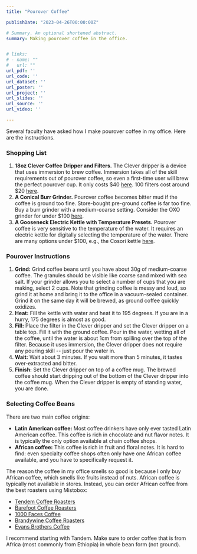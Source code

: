 ```yaml
---
title: "Pourover Coffee"

publishDate: "2023-04-26T00:00:00Z"

# Summary. An optional shortened abstract.
summary: Making pourover coffee in the office.


# links:
# - name: ""
#   url: ""
url_pdf: ''
url_code: ''
url_dataset: ''
url_poster: ''
url_project: ''
url_slides: ''
url_source: ''
url_video: ''

---
```


Several faculty have asked how I make pourover coffee in my office. Here are the instructions.

### Shopping List

1. **18oz Clever Coffee Dripper and Filters.** The Clever dripper is a device that uses immersion to brew coffee. Immersion takes all of the skill requirements out of pourover coffee, so even a first-time user will brew the perfect pourover cup. It only costs $40 [here](https://www.amazon.com/dp/B081GQQ7NH/). 100 filters cost around $20 [here](https://www.amazon.com/Coffee-Filters-Designed-Clever-Dripper/dp/B07RV48L1W/). 
2. **A Conical Burr Grinder.** Pourover coffee becomes bitter mud if the coffee is ground too fine. Store-bought pre-ground coffee is far too fine. Buy a burr grinder with a medium-coarse setting. Consider the OXO grinder for under $100 [here](https://www.amazon.com/OXO-BREW-Conical-Coffee-Grinder/dp/B07CSKGLMM/).
3. **A Gooseneck Electric Kettle with Temperature Presets.** Pourover coffee is very sensitive to the temperature of the water. It requires an electric kettle for digitally selecting the temperature of the water. There are many options under $100, e.g., the Cosori kettle [here](https://www.amazon.com/COSORI-Electric-Gooseneck-Variable-Stainless/dp/B07T1CH2HH/).


### Pourover Instructions

1. **Grind:** Grind coffee beans until you have about 30g of medium-coarse coffee. The granules should be visible like coarse sand mixed with sea salt. If your grinder allows you to select a number of cups that you are making, select 2 cups. Note that grinding coffee is messy and loud, so grind it at home and bring it to the office in a vacuum-sealed container. Grind it on the same day it will be brewed, as ground coffee quickly oxidizes.
2. **Heat:** Fill the kettle with water and heat it to 195 degrees. If you are in a hurry, 175 degrees is almost as good. 
3. **Fill:** Place the filter in the Clever dripper and set the Clever dripper on a table top. Fill it with the ground coffee. Pour in the water, wetting all of the coffee, until the water is about 1cm from spilling over the top of the filter. Because it uses immersion, the Clever dripper does not require any pouring skill -- just pour the water in.
4. **Wait:** Wait about 3 minutes. If you wait more than 5 minutes, it tastes over-extracted and bitter.
5. **Finish:** Set the Clever dripper on top of a coffee mug. The brewed coffee should start dripping out of the bottom of the Clever dripper into the coffee mug. When the Clever dripper is empty of standing water, you are done.




### Selecting Coffee Beans

There are two main coffee origins:

- **Latin American coffee:** Most coffee drinkers have only ever tasted Latin American coffee. This coffee is rich in chocolate and nut flavor notes. It is typically the only option available at chain coffee shops. 
- **African coffee:** This coffee is rich in fruit and floral notes. It is hard to find: even specialty coffee shops often only have one African coffee available, and you have to specifically request it.

The reason the coffee in my office smells so good is because I only buy African coffee, which smells like fruits instead of nuts. African coffee is typically not available in stores. Instead, you can order African coffee from the best roasters using Mistobox:

- [Tendem Coffee Roasters](https://www.mistobox.com/roaster-name/tandem-coffee-roasters)
- [Barefoot Coffee Roasters](https://www.mistobox.com/roaster-name/barefoot-coffee-roasters)
- [1000 Faces Coffee](https://www.mistobox.com/roaster-name/1000-faces)
- [Brandywine Coffee Roasters](https://www.mistobox.com/roaster-name/brandywine-coffee-roasters)
- [Evans Brothers Coffee](https://www.mistobox.com/roaster-name/evans-brothers-coffee-roasters)

I recommend starting with Tandem. Make sure to order coffee that is from Africa (most commonly from Ethiopia) in whole bean form (not ground).

